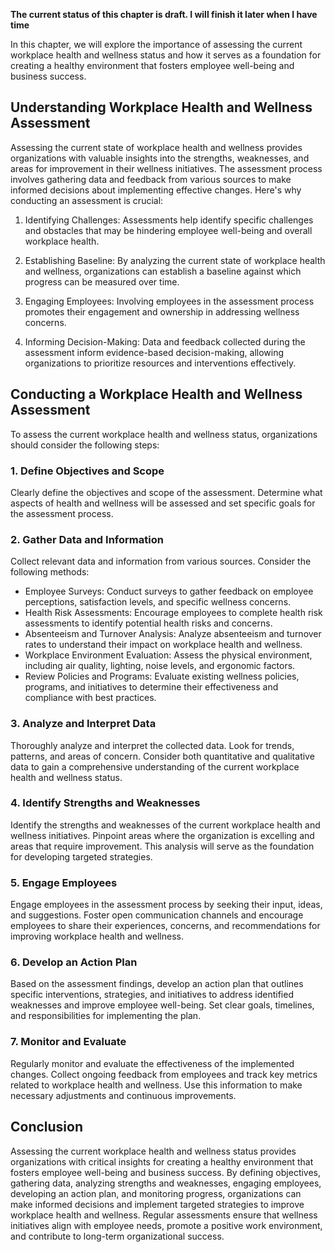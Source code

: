**The current status of this chapter is draft. I will finish it later when I have time**

In this chapter, we will explore the importance of assessing the current workplace health and wellness status and how it serves as a foundation for creating a healthy environment that fosters employee well-being and business success.

Understanding Workplace Health and Wellness Assessment
------------------------------------------------------

Assessing the current state of workplace health and wellness provides organizations with valuable insights into the strengths, weaknesses, and areas for improvement in their wellness initiatives. The assessment process involves gathering data and feedback from various sources to make informed decisions about implementing effective changes. Here's why conducting an assessment is crucial:

1. Identifying Challenges: Assessments help identify specific challenges and obstacles that may be hindering employee well-being and overall workplace health.

2. Establishing Baseline: By analyzing the current state of workplace health and wellness, organizations can establish a baseline against which progress can be measured over time.

3. Engaging Employees: Involving employees in the assessment process promotes their engagement and ownership in addressing wellness concerns.

4. Informing Decision-Making: Data and feedback collected during the assessment inform evidence-based decision-making, allowing organizations to prioritize resources and interventions effectively.

Conducting a Workplace Health and Wellness Assessment
-----------------------------------------------------

To assess the current workplace health and wellness status, organizations should consider the following steps:

### 1. Define Objectives and Scope

Clearly define the objectives and scope of the assessment. Determine what aspects of health and wellness will be assessed and set specific goals for the assessment process.

### 2. Gather Data and Information

Collect relevant data and information from various sources. Consider the following methods:

* Employee Surveys: Conduct surveys to gather feedback on employee perceptions, satisfaction levels, and specific wellness concerns.
* Health Risk Assessments: Encourage employees to complete health risk assessments to identify potential health risks and concerns.
* Absenteeism and Turnover Analysis: Analyze absenteeism and turnover rates to understand their impact on workplace health and wellness.
* Workplace Environment Evaluation: Assess the physical environment, including air quality, lighting, noise levels, and ergonomic factors.
* Review Policies and Programs: Evaluate existing wellness policies, programs, and initiatives to determine their effectiveness and compliance with best practices.

### 3. Analyze and Interpret Data

Thoroughly analyze and interpret the collected data. Look for trends, patterns, and areas of concern. Consider both quantitative and qualitative data to gain a comprehensive understanding of the current workplace health and wellness status.

### 4. Identify Strengths and Weaknesses

Identify the strengths and weaknesses of the current workplace health and wellness initiatives. Pinpoint areas where the organization is excelling and areas that require improvement. This analysis will serve as the foundation for developing targeted strategies.

### 5. Engage Employees

Engage employees in the assessment process by seeking their input, ideas, and suggestions. Foster open communication channels and encourage employees to share their experiences, concerns, and recommendations for improving workplace health and wellness.

### 6. Develop an Action Plan

Based on the assessment findings, develop an action plan that outlines specific interventions, strategies, and initiatives to address identified weaknesses and improve employee well-being. Set clear goals, timelines, and responsibilities for implementing the plan.

### 7. Monitor and Evaluate

Regularly monitor and evaluate the effectiveness of the implemented changes. Collect ongoing feedback from employees and track key metrics related to workplace health and wellness. Use this information to make necessary adjustments and continuous improvements.

Conclusion
----------

Assessing the current workplace health and wellness status provides organizations with critical insights for creating a healthy environment that fosters employee well-being and business success. By defining objectives, gathering data, analyzing strengths and weaknesses, engaging employees, developing an action plan, and monitoring progress, organizations can make informed decisions and implement targeted strategies to improve workplace health and wellness. Regular assessments ensure that wellness initiatives align with employee needs, promote a positive work environment, and contribute to long-term organizational success.
